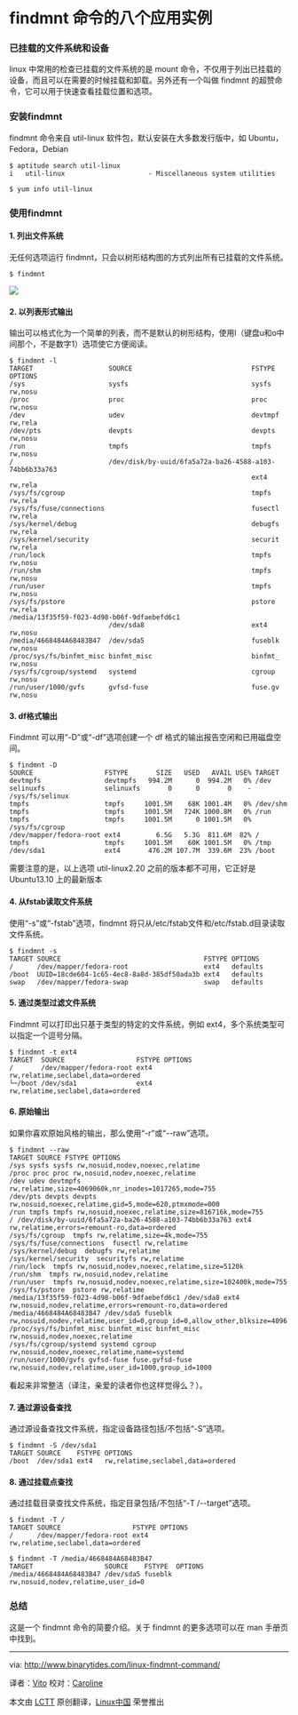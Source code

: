 findmnt 命令的八个应用实例
================================================================================
### 已挂载的文件系统和设备 ###

linux 中常用的检查已挂载的文件系统的是 mount 命令，不仅用于列出已挂载的设备，而且可以在需要的时候挂载和卸载。另外还有一个叫做 findmnt 的超赞命令，它可以用于快速查看挂载位置和选项。

### 安装findmnt ###

findmnt 命令来自 util-linux 软件包，默认安装在大多数发行版中，如 Ubuntu，Fedora，Debian

    $ aptitude search util-linux
    i   util-linux                     - Miscellaneous system utilities

    $ yum info util-linux

### 使用findmnt ###

#### 1. 列出文件系统 ####

无任何选项运行 findmnt，只会以树形结构图的方式列出所有已挂载的文件系统。

    $ findmnt

![](http://www.binarytides.com/blog/wp-content/uploads/2014/03/findmnt.png)

#### 2. 以列表形式输出 ####

输出可以格式化为一个简单的列表，而不是默认的树形结构，使用l（键盘u和o中间那个，不是数字1）选项使它方便阅读。

    $ findmnt -l
    TARGET                   SOURCE                              FSTYPE  OPTIONS
    /sys                     sysfs                               sysfs   rw,nosu
    /proc                    proc                                proc    rw,nosu
    /dev                     udev                                devtmpf rw,rela
    /dev/pts                 devpts                              devpts  rw,nosu
    /run                     tmpfs                               tmpfs   rw,nosu
    /                        /dev/disk/by-uuid/6fa5a72a-ba26-4588-a103-74bb6b33a763
                                                                 ext4    rw,rela
    /sys/fs/cgroup                                               tmpfs   rw,rela
    /sys/fs/fuse/connections                                     fusectl rw,rela
    /sys/kernel/debug                                            debugfs rw,rela
    /sys/kernel/security                                         securit rw,rela
    /run/lock                                                    tmpfs   rw,nosu
    /run/shm                                                     tmpfs   rw,nosu
    /run/user                                                    tmpfs   rw,nosu
    /sys/fs/pstore                                               pstore  rw,rela
    /media/13f35f59-f023-4d98-b06f-9dfaebefd6c1
                             /dev/sda8                           ext4    rw,nosu
    /media/4668484A68483B47  /dev/sda5                           fuseblk rw,nosu
    /proc/sys/fs/binfmt_misc binfmt_misc                         binfmt_ rw,nosu
    /sys/fs/cgroup/systemd   systemd                             cgroup  rw,nosu
    /run/user/1000/gvfs      gvfsd-fuse                          fuse.gv rw,nosu

#### 3. df格式输出 ####

Findmnt 可以用“-D”或“-df”选项创建一个 df 格式的输出报告空闲和已用磁盘空间。

    $ findmnt -D
    SOURCE                  FSTYPE       SIZE   USED   AVAIL USE% TARGET
    devtmpfs                devtmpfs   994.2M      0  994.2M   0% /dev
    selinuxfs               selinuxfs       0      0       0    - /sys/fs/selinux
    tmpfs                   tmpfs     1001.5M    68K 1001.4M   0% /dev/shm
    tmpfs                   tmpfs     1001.5M   724K 1000.8M   0% /run
    tmpfs                   tmpfs     1001.5M      0 1001.5M   0% /sys/fs/cgroup
    /dev/mapper/fedora-root ext4         6.5G   5.3G  811.6M  82% /
    tmpfs                   tmpfs     1001.5M    60K 1001.5M   0% /tmp
    /dev/sda1               ext4       476.2M 107.7M  339.6M  23% /boot

需要注意的是，以上选项 util-linux2.20 之前的版本都不可用，它正好是 Ubuntu13.10 上的最新版本

#### 4. 从fstab读取文件系统 ####

使用“-s”或“-fstab”选项，findmnt 将只从/etc/fstab文件和/etc/fstab.d目录读取文件系统。

    $ findmnt -s
    TARGET SOURCE                                    FSTYPE OPTIONS
    /      /dev/mapper/fedora-root                   ext4   defaults
    /boot  UUID=18cde604-1c65-4ec8-8a8d-385df50ada3b ext4   defaults
    swap   /dev/mapper/fedora-swap                   swap   defaults

#### 5. 通过类型过滤文件系统 ####

Findmnt 可以打印出只基于类型的特定的文件系统，例如 ext4，多个系统类型可以指定一个逗号分隔。

    $ findmnt -t ext4
    TARGET  SOURCE                  FSTYPE OPTIONS
    /       /dev/mapper/fedora-root ext4   rw,relatime,seclabel,data=ordered
    └─/boot /dev/sda1               ext4   rw,relatime,seclabel,data=ordered

#### 6. 原始输出 ####

如果你喜欢原始风格的输出，那么使用“-r”或“--raw”选项。

    $ findmnt --raw
    TARGET SOURCE FSTYPE OPTIONS
    /sys sysfs sysfs rw,nosuid,nodev,noexec,relatime
    /proc proc proc rw,nosuid,nodev,noexec,relatime
    /dev udev devtmpfs rw,relatime,size=4069060k,nr_inodes=1017265,mode=755
    /dev/pts devpts devpts rw,nosuid,noexec,relatime,gid=5,mode=620,ptmxmode=000
    /run tmpfs tmpfs rw,nosuid,noexec,relatime,size=816716k,mode=755
    / /dev/disk/by-uuid/6fa5a72a-ba26-4588-a103-74bb6b33a763 ext4 rw,relatime,errors=remount-ro,data=ordered
    /sys/fs/cgroup  tmpfs rw,relatime,size=4k,mode=755
    /sys/fs/fuse/connections  fusectl rw,relatime
    /sys/kernel/debug  debugfs rw,relatime
    /sys/kernel/security  securityfs rw,relatime
    /run/lock  tmpfs rw,nosuid,nodev,noexec,relatime,size=5120k
    /run/shm  tmpfs rw,nosuid,nodev,relatime
    /run/user  tmpfs rw,nosuid,nodev,noexec,relatime,size=102400k,mode=755
    /sys/fs/pstore  pstore rw,relatime
    /media/13f35f59-f023-4d98-b06f-9dfaebefd6c1 /dev/sda8 ext4 rw,nosuid,nodev,relatime,errors=remount-ro,data=ordered
    /media/4668484A68483B47 /dev/sda5 fuseblk rw,nosuid,nodev,relatime,user_id=0,group_id=0,allow_other,blksize=4096
    /proc/sys/fs/binfmt_misc binfmt_misc binfmt_misc rw,nosuid,nodev,noexec,relatime
    /sys/fs/cgroup/systemd systemd cgroup rw,nosuid,nodev,noexec,relatime,name=systemd
    /run/user/1000/gvfs gvfsd-fuse fuse.gvfsd-fuse rw,nosuid,nodev,relatime,user_id=1000,group_id=1000

看起来非常整洁（译注，亲爱的读者你也这样觉得么？）。

#### 7. 通过源设备查找 ####

通过源设备查找文件系统，指定设备路径包括/不包括“-S”选项。

    $ findmnt -S /dev/sda1
    TARGET SOURCE    FSTYPE OPTIONS
    /boot  /dev/sda1 ext4   rw,relatime,seclabel,data=ordered

#### 8. 通过挂载点查找 ####

通过挂载目录查找文件系统，指定目录包括/不包括“-T /--target”选项。

    $ findmnt -T /
    TARGET SOURCE                  FSTYPE OPTIONS
    /      /dev/mapper/fedora-root ext4   rw,relatime,seclabel,data=ordered

    $ findmnt -T /media/4668484A68483B47
    TARGET                  SOURCE    FSTYPE  OPTIONS
    /media/4668484A68483B47 /dev/sda5 fuseblk rw,nosuid,nodev,relatime,user_id=0

### 总结 ###

这是一个 findmnt 命令的简要介绍。关于 findmnt 的更多选项可以在 man 手册页中找到。

--------------------------------------------------------------------------------

via: http://www.binarytides.com/linux-findmnt-command/

译者：[Vito](https://github.com/vito-L) 校对：[Caroline](https://github.com/carolinewuyan)

本文由 [LCTT](https://github.com/LCTT/TranslateProject) 原创翻译，[Linux中国](http://linux.cn/) 荣誉推出
